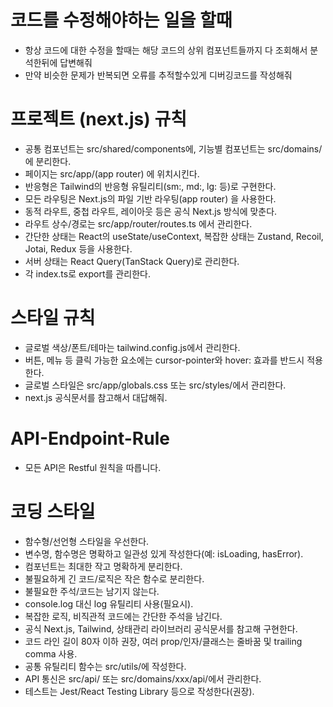 # 코드를 수정해야하는 일을 할때
- 항상 코드에 대한 수정을 할때는 해당 코드의 상위 컴포넌트들까지 다 조회해서 분석한뒤에 답변해줘
- 만약 비슷한 문제가 반복되면 오류를 추적할수있게 디버깅코드를 작성해줘

# 프로젝트 (next.js) 규칙 

- 공통 컴포넌트는 src/shared/components에, 기능별 컴포넌트는 src/domains/에 분리한다.
- 페이지는 src/app/(app router) 에 위치시킨다.
- 반응형은 Tailwind의 반응형 유틸리티(sm:, md:, lg: 등)로 구현한다.
- 모든 라우팅은 Next.js의 파일 기반 라우팅(app router) 을 사용한다.
- 동적 라우트, 중첩 라우트, 레이아웃 등은 공식 Next.js 방식에 맞춘다.
- 라우트 상수/경로는 src/app/router/routes.ts 에서 관리한다.
- 간단한 상태는 React의 useState/useContext, 복잡한 상태는 Zustand, Recoil, Jotai, Redux 등을 사용한다.
- 서버 상태는 React Query(TanStack Query)로 관리한다.
- 각 index.ts로 export를 관리한다.


# 스타일 규칙
- 글로벌 색상/폰트/테마는 tailwind.config.js에서 관리한다.
- 버튼, 메뉴 등 클릭 가능한 요소에는 cursor-pointer와 hover: 효과를 반드시 적용한다.
- 글로벌 스타일은 src/app/globals.css 또는 src/styles/에서 관리한다.
- next.js 공식문서를 참고해서 대답해줘.

# API-Endpoint-Rule

- 모든 API은 Restful 원칙을 따릅니다.


# 코딩 스타일

- 함수형/선언형 스타일을 우선한다.
- 변수명, 함수명은 명확하고 일관성 있게 작성한다(예: isLoading, hasError).
- 컴포넌트는 최대한 작고 명확하게 분리한다.
- 불필요하게 긴 코드/로직은 작은 함수로 분리한다.
- 불필요한 주석/코드는 남기지 않는다.
- console.log 대신 log 유틸리티 사용(필요시).
- 복잡한 로직, 비직관적 코드에는 간단한 주석을 남긴다.
- 공식 Next.js, Tailwind, 상태관리 라이브러리 공식문서를 참고해 구현한다.
- 코드 라인 길이 80자 이하 권장, 여러 prop/인자/클래스는 줄바꿈 및 trailing comma 사용.
- 공통 유틸리티 함수는 src/utils/에 작성한다.
- API 통신은 src/api/ 또는 src/domains/xxx/api/에서 관리한다.
- 테스트는 Jest/React Testing Library 등으로 작성한다(권장).